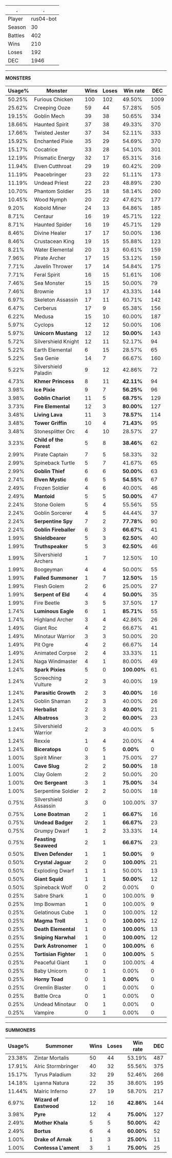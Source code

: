 .|.
|-|-
Player|rus04-bot
Season|30
Battles|402
Wins|210
Loses|192
DEC|1946

---
**MONSTERS**

Usage%|Monster|Wins|Loses|Win rate|DEC|
-|-|-|-|-|-|
50.25%|Furious Chicken|100|102|49.50%|1009|
25.62%|Creeping Ooze|59|44|57.28%|505|
19.15%|Goblin Mech|39|38|50.65%|334|
18.66%|Haunted Spirit|37|38|49.33%|370|
17.66%|Twisted Jester|37|34|52.11%|333|
15.92%|Enchanted Pixie|35|29|54.69%|370|
15.17%|Cocatrice|33|28|54.10%|301|
12.19%|Prismatic Energy|32|17|65.31%|316|
11.94%|Elven Cutthroat|29|19|60.42%|209|
11.19%|Peacebringer|23|22|51.11%|173|
11.19%|Undead Priest|22|23|48.89%|230|
10.70%|Phantom Soldier|25|18|58.14%|260|
10.45%|Wood Nymph|20|22|47.62%|177|
9.20%|Kobold Miner|24|13|64.86%|185|
8.71%|Centaur|16|19|45.71%|122|
8.71%|Haunted Spider|16|19|45.71%|129|
8.46%|Divine Healer|17|17|50.00%|136|
8.46%|Crustacean King|19|15|55.88%|123|
8.21%|Water Elemental|20|13|60.61%|159|
7.96%|Pirate Archer|17|15|53.12%|159|
7.71%|Javelin Thrower|17|14|54.84%|175|
7.71%|Feral Spirit|16|15|51.61%|106|
7.46%|Sea Monster|15|15|50.00%|79|
7.46%|Brownie|13|17|43.33%|144|
6.97%|Skeleton Assassin|17|11|60.71%|142|
6.47%|Cerberus|17|9|65.38%|156|
6.22%|Medusa|15|10|60.00%|187|
5.97%|Cyclops|12|12|50.00%|106|
5.97%|**Unicorn Mustang**|12|12|**50.00%**|143|
5.72%|Silvershield Knight|12|11|52.17%|94|
5.22%|Earth Elemental|6|15|28.57%|65|
5.22%|Sea Genie|14|7|66.67%|160|
5.22%|Silvershield Paladin|9|12|42.86%|72|
4.73%|**Khmer Princess**|8|11|**42.11%**|94|
3.98%|**Ice Pixie**|9|7|**56.25%**|96|
3.98%|**Goblin Chariot**|11|5|**68.75%**|129|
3.73%|**Fire Elemental**|12|3|**80.00%**|127|
3.48%|**Living Lava**|11|3|**78.57%**|114|
3.48%|**Tower Griffin**|10|4|**71.43%**|95|
3.48%|Stonesplitter Orc|4|10|28.57%|27|
3.23%|**Child of the Forest**|5|8|**38.46%**|62|
2.99%|Pirate Captain|7|5|58.33%|32|
2.99%|Spineback Turtle|5|7|41.67%|65|
2.99%|**Goblin Thief**|6|6|**50.00%**|63|
2.74%|**Elven Mystic**|6|5|**54.55%**|67|
2.49%|Frozen Soldier|4|6|40.00%|46|
2.49%|**Mantoid**|5|5|**50.00%**|47|
2.24%|Stone Golem|5|4|55.56%|55|
2.24%|Goblin Sorcerer|4|5|44.44%|37|
2.24%|**Serpentine Spy**|7|2|**77.78%**|90|
2.24%|**Goblin Fireballer**|6|3|**66.67%**|41|
1.99%|**Shieldbearer**|5|3|**62.50%**|40|
1.99%|**Truthspeaker**|5|3|**62.50%**|46|
1.99%|Silvershield Archers|1|7|12.50%|10|
1.99%|Boogeyman|4|4|50.00%|55|
1.99%|**Failed Summoner**|1|7|**12.50%**|15|
1.99%|Flesh Golem|2|6|25.00%|27|
1.99%|**Serpent of Eld**|4|4|**50.00%**|35|
1.99%|Fire Beetle|3|5|37.50%|17|
1.74%|**Luminous Eagle**|6|1|**85.71%**|55|
1.74%|Highland Archer|3|4|42.86%|26|
1.49%|Giant Roc|4|2|66.67%|41|
1.49%|Minotaur Warrior|3|3|50.00%|20|
1.49%|Pit Ogre|4|2|66.67%|14|
1.49%|Animated Corpse|2|4|33.33%|11|
1.24%|Naga Windmaster|4|1|80.00%|49|
1.24%|**Spark Pixies**|5|0|**100.00%**|61|
1.24%|Screeching Vulture|2|3|40.00%|19|
1.24%|**Parasitic Growth**|2|3|**40.00%**|16|
1.24%|Goblin Shaman|2|3|40.00%|26|
1.24%|**Herbalist**|2|3|**40.00%**|21|
1.24%|**Albatross**|3|2|**60.00%**|23|
1.24%|Silvershield Warrior|2|3|40.00%|5|
1.24%|Rexxie|1|4|20.00%|4|
1.24%|**Biceratops**|0|5|**0.00%**|0|
1.00%|Spirit Miner|3|1|75.00%|27|
1.00%|**Cave Slug**|2|2|**50.00%**|18|
1.00%|Clay Golem|2|2|50.00%|20|
1.00%|**Orc Sergeant**|3|1|**75.00%**|34|
1.00%|Serpentine Soldier|2|2|50.00%|18|
0.75%|Silvershield Assassin|3|0|100.00%|37|
0.75%|**Lone Boatman**|2|1|**66.67%**|16|
0.75%|**Undead Badger**|2|1|**66.67%**|23|
0.75%|Grumpy Dwarf|1|2|33.33%|14|
0.75%|**Feasting Seaweed**|2|1|**66.67%**|23|
0.50%|**Elven Defender**|1|1|**50.00%**|9|
0.50%|**Crystal Jaguar**|2|0|**100.00%**|21|
0.50%|Exploding Dwarf|1|1|50.00%|13|
0.50%|**Giant Squid**|1|1|**50.00%**|12|
0.50%|Spineback Wolf|0|2|0.00%|0|
0.25%|Sabre Shark|1|0|100.00%|9|
0.25%|Imp Bowman|1|0|100.00%|9|
0.25%|Gelatinous Cube|1|0|100.00%|12|
0.25%|**Magma Troll**|1|0|**100.00%**|12|
0.25%|**Death Elemental**|1|0|**100.00%**|13|
0.25%|**Sniping Narwhal**|1|0|**100.00%**|12|
0.25%|**Dark Astronomer**|1|0|**100.00%**|6|
0.25%|**Tortisian Fighter**|1|0|**100.00%**|5|
0.25%|Peaceful Giant|1|0|100.00%|4|
0.25%|Baby Unicorn|0|1|0.00%|0|
0.25%|**Horny Toad**|0|1|**0.00%**|0|
0.25%|Gremlin Blaster|0|1|0.00%|0|
0.25%|Battle Orca|0|1|0.00%|0|
0.25%|Undead Minotaur|0|1|0.00%|0|
0.25%|Vampire|0|1|0.00%|0|

---
**SUMMONERS**

Usage%|Summoner|Wins|Loses|Win rate|DEC|
-|-|-|-|-|-|
23.38%|Zintar Mortalis|50|44|53.19%|487|
17.91%|Alric Stormbringer|40|32|55.56%|375|
15.17%|Tyrus Paladium|32|29|52.46%|266|
14.18%|Lyanna Natura|22|35|38.60%|195|
11.44%|Malric Inferno|27|19|58.70%|217|
6.97%|**Wizard of Eastwood**|12|16|**42.86%**|144|
3.98%|**Pyre**|12|4|**75.00%**|127|
2.49%|**Mother Khala**|5|5|**50.00%**|42|
2.49%|**Bortus**|6|4|**60.00%**|52|
1.00%|**Drake of Arnak**|1|3|**25.00%**|11|
1.00%|**Contessa L'ament**|3|1|**75.00%**|25|
